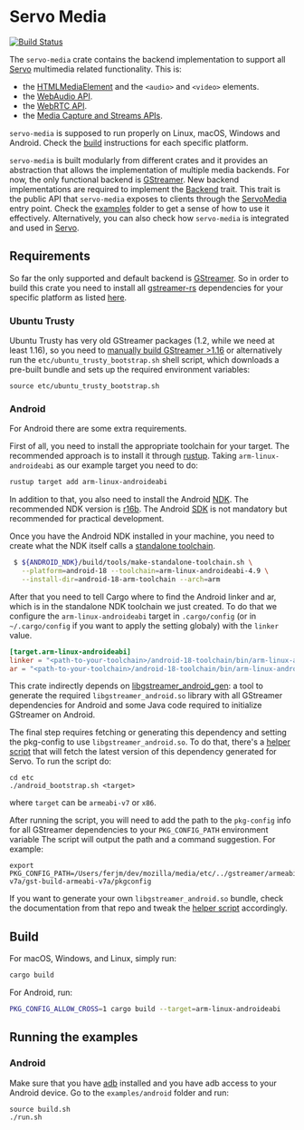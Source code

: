 # Servo Media

[![Build Status](https://github.com/servo/media/actions/workflows/rust.yml/badge.svg)](https://github.com/servo/media/actions)

The `servo-media` crate contains the backend implementation to support all [Servo](https://github.com/servo/servo) multimedia related functionality. This is:
  - the [HTMLMediaElement](https://html.spec.whatwg.org/multipage/media.html#htmlmediaelement) and the `<audio>` and `<video>` elements.
  - the [WebAudio API](https://webaudio.github.io/web-audio-api).
  - the [WebRTC API](https://w3c.github.io/webrtc-pc/).
  - the [Media Capture and Streams APIs](https://w3c.github.io/mediacapture-main/#dom-mediadeviceinfo-groupid).

`servo-media` is supposed to run properly on Linux, macOS, Windows and Android. Check the [build](https://github.com/servo/media/tree/f96c33b7374d5b9915b8bae8623723b2d23ec457#build) instructions for each specific platform.

`servo-media` is built modularly from different crates and it provides an abstraction that allows the implementation of multiple media backends. For now, the only functional backend is [GStreamer](https://github.com/servo/media/tree/f96c33b7374d5b9915b8bae8623723b2d23ec457/backends/gstreamer). New backend implementations are required to implement the [Backend](https://github.com/servo/media/blob/2610789d1abfbe4443579021113c822ba05f34dc/servo-media/lib.rs#L33) trait. This trait is the public API that `servo-media` exposes to clients through the [ServoMedia](https://github.com/servo/media/blob/2610789d1abfbe4443579021113c822ba05f34dc/servo-media/lib.rs#L90) entry point. Check the [examples](https://github.com/servo/media/tree/f96c33b7374d5b9915b8bae8623723b2d23ec457/examples) folder to get a sense of how to use it effectively. Alternatively, you can also check how `servo-media` is integrated and used in [Servo](https://github.com/servo/servo). 

## Requirements
So far the only supported and default backend is
[GStreamer](https://gstreamer.freedesktop.org/).
So in order to build  this crate you need to install all
[gstreamer-rs](https://github.com/sdroege/gstreamer-rs) dependencies for your
specific platform as listed
[here](https://github.com/sdroege/gstreamer-rs#installation).

### Ubuntu Trusty
Ubuntu Trusty has very old GStreamer packages (1.2, while we need at least 1.16), so you need to [manually build GStreamer >1.16](https://github.com/servo/servo/wiki/How-to-generate-GStreamer-binaries-for-CI) or alternatively run the `etc/ubuntu_trusty_bootstrap.sh` shell script, which downloads a pre-built bundle and sets up the required environment variables:

```ssh
source etc/ubuntu_trusty_bootstrap.sh
```

### Android
For Android there are some extra requirements.

First of all, you need to install the appropriate toolchain for your target.
The recommended approach is to install it through
[rustup](https://rustup.rs/). Taking `arm-linux-androideabi` as our example
target you need to do:

```bash
rustup target add arm-linux-androideabi
```

In addition to that, you also need to install the Android
[NDK](https://developer.android.com/ndk/guides/).
The recommended NDK version is
[r16b](https://developer.android.com/ndk/downloads/older_releases). The
Android [SDK](https://developer.android.com/studio/) is not mandatory
but recommended for practical development.

Once you have the Android NDK installed in your machine, you need to create
what the NDK itself calls a
[standalone toolchain](https://developer.android.com/ndk/guides/standalone_toolchain).

```bash
 $ ${ANDROID_NDK}/build/tools/make-standalone-toolchain.sh \
   --platform=android-18 --toolchain=arm-linux-androideabi-4.9 \
   --install-dir=android-18-arm-toolchain --arch=arm
```

After that you need to tell Cargo where to find the Android linker and ar,
which is in the standalone NDK toolchain we just created. To do that we
configure the `arm-linux-androideabi` target in `.cargo/config` (or in
`~/.cargo/config` if you want to apply the setting globaly) with the `linker`
value.

```toml
[target.arm-linux-androideabi]
linker = "<path-to-your-toolchain>/android-18-toolchain/bin/arm-linux-androideabi-gcc"
ar = "<path-to-your-toolchain>/android-18-toolchain/bin/arm-linux-androideabi-ar"
```

This crate indirectly depends on
[libgstreamer_android_gen](https://github.com/servo/libgstreamer_android_gen):
a tool to generate the required `libgstreamer_android.so` library with all
GStreamer dependencies for Android and some Java code required to initialize
GStreamer on Android.

The final step requires fetching or generating this dependency and setting the pkg-config to use
`libgstreamer_android.so`. To do that, there's a [helper script](etc/android_bootstrap.sh)
that will fetch the latest version of this dependency generated for
Servo. To run the script do:

```
cd etc
./android_bootstrap.sh <target>
```

where `target` can be `armeabi-v7` or `x86`.

After running the script, you will need to add the path to the `pkg-config`
info for all GStreamer dependencies to your `PKG_CONFIG_PATH` environment variable
The script will output the path and a command suggestion. For example:

```
export PKG_CONFIG_PATH=/Users/ferjm/dev/mozilla/media/etc/../gstreamer/armeabi-v7a/gst-build-armeabi-v7a/pkgconfig
```

If you want to generate your own `libgstreamer_android.so`
bundle, check the documentation from that repo and tweak the
[helper script](https://github.com/servo/media/blob/a9c73680eef72d48f975df55fe9451020e350fad/etc/android_bootstrap.sh#L24) accordingly.

## Build
For macOS, Windows, and Linux, simply run:
```bash
cargo build
```
For Android, run:
```bash
PKG_CONFIG_ALLOW_CROSS=1 cargo build --target=arm-linux-androideabi
```

## Running the examples
### Android
Make sure that you have [adb](https://developer.android.com/studio/command-line/adb)
installed and you have adb access to your
Android device. Go to the `examples/android` folder and run:
```ssh
source build.sh
./run.sh
```
